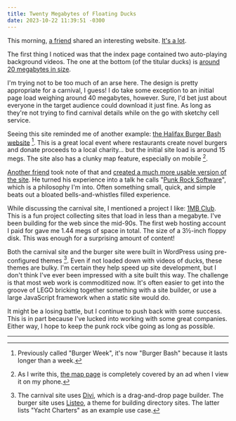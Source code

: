 ```yaml
---
title: Twenty Megabytes of Floating Ducks
date: 2023-10-22 11:39:51 -0300
---
```


This morning, [a friend](https://mrb0.com) shared an interesting website. [It's a lot](https://eastcoastamusements.ca/).

The first thing I noticed was that the index page contained two auto-playing background videos. The one at the bottom (of the titular ducks) is [around 20 megabytes in size](https://eastcoastamusements.ca/wp-content/uploads/2018/05/rubber-ducks-floating-in-carnival-game_wkvxoaoxr__D.mp4).

I'm trying not to be too much of an arse here. The design is pretty appropriate for a carnival, I guess! I do take some exception to an initial page load weighing around 40 megabytes, however. Sure, I'd bet just about everyone in the target audience could download it just fine. As long as they're not trying to find carnival details while on the go with sketchy cell service.

Seeing this site reminded me of another example: [the Halifax Burger Bash website](https://burgerbash.ca) [^1]. This is a great local event where restaurants create novel burgers and donate proceeds to a local charity… but the initial site load is around 15 megs. The site also has a clunky map feature, especially on mobile [^2].

[Another friend](https://www.andrewburke.me) took note of that and [created a much more usable version of the site](https://burgerweek.shindigital.com). He turned his experience into a talk he calls "[Punk Rock Software](https://www.shindigital.com/blogposts/punk_rock_software_at_next_weeks_halihax_160)", which is a philosophy I'm into. Often something small, quick, and simple beats out a bloated bells-and-whistles filled experience.

While discussing the carnival site, I mentioned a project I like: [1MB Club](https://1mb.club). This is a fun project collecting sites that load in less than a megabyte. I've been building for the web since the mid-90s. The first web hosting account I paid for gave me 1.44 megs of space in total. The size of a 3½-inch floppy disk. This was enough for a surprising amount of content!

Both the carnival site and the burger site were built in WordPress using pre-configured themes [^3]. Even if not loaded down with videos of ducks, these themes are bulky. I'm certain they help speed up site development, but I don't think I've ever been impressed with a site built this way. The challenge is that most web work is commoditized now. It's often easier to get into the groove of LEGO bricking together something with a site builder, or use a large JavaScript framework when a static site would do.

It might be a losing battle, but I continue to push back with some success. This is in part because I've lucked into working with some great companies. Either way, I hope to keep the punk rock vibe going as long as possible.

<hr>

[^1]: Previously called "Burger Week", it's now "Burger Bash" because it lasts longer than a week.

[^2]: As I write this, [the map page](https://burgerbash.ca/burger-map) is completely covered by an ad when I view it on my phone.

[^3]: The carnival site uses [Divi](https://www.elegantthemes.com/gallery/divi/), which is a drag-and-drop page builder. The burger site uses [Listeo](https://purethemes.net/listeo/), a theme for building directory sites. The latter lists "Yacht Charters" as an example use case.
